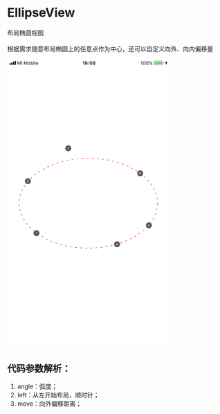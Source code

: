 # EllipseView

布局椭圆视图<br>  
根据需求随意布局椭圆上的任意点作为中心，还可以自定义向外、向内偏移量<br>  

<img src="https://github.com/laofa2012/EllipseView/blob/master/ReadMeResource/ellipse_view_guide.png" width="375" alt="截图" />

## 代码参数解析：

1. angle：弧度；
2. left：从左开始布局，顺时针；
3. move：向外偏移距离；

